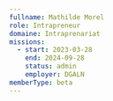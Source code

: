 ```yaml
---
fullname: Mathilde Morel
role: Intrapreneur
domaine: Intraprenariat
missions:
  - start: 2023-03-28
    end: 2024-09-28
    status: admin
    employer: DGALN
memberType: beta
---
```

